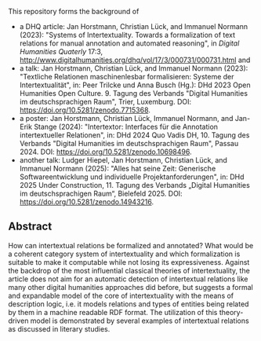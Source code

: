 This repository forms the background of
- a DHQ article: Jan Horstmann, Christian Lück, and Immanuel Normann (2023): "Systems of Intertextuality. Towards a formalization of text relations for manual annotation and automated reasoning", in _Digital Humanities Quaterly_ 17:3, http://www.digitalhumanities.org/dhq/vol/17/3/000731/000731.html and
- a talk: Jan Horstmann, Christian Lück, and Immanuel Normann (2023): "Textliche Relationen maschinenlesbar formalisieren: Systeme der Intertextualität", in: Peer Trilcke und Anna Busch (Hg.): DHd 2023 Open Humanities Open Culture. 9. Tagung des Verbands "Digital Humanities im deutschsprachigen Raum", Trier, Luxemburg. DOI: https://doi.org/10.5281/zenodo.7715368.
- a poster: Jan Horstmann, Christian Lück, Immanuel Normann, and Jan-Erik Stange (2024): "Intertextor: Interfaces für die Annotation intertextueller Relationen", in: DHd 2024 Quo Vadis DH, 10. Tagung des Verbands "Digital Humanities im deutschsprachigen Raum", Passau 2024. DOI: https://doi.org/10.5281/zenodo.10698496.
- another talk: Ludger Hiepel, Jan Horstmann, Christian Lück, and Immanuel Normann (2025): "Alles hat seine Zeit: Generische Softwareentwicklung und individuelle Projektanforderungen", in: DHd 2025 Under Construction, 11. Tagung des Verbands „Digital Humanities im deutschsprachigen Raum“, Bielefeld 2025. DOI: https://doi.org/10.5281/zenodo.14943216.

## Abstract

How can intertextual relations be formalized and annotated? What would be a coherent category system of intertextuality and which formalization is suitable to make it computable while not losing its expressiveness. Against the backdrop of the most influential classical theories of intertextuality, the article does not aim for an automatic detection of intertextual relations like many other digital humanities approaches did before, but suggests a formal and expandable model of the core of intertextuality with the means of description logic, i.e. it models relations and types of entities being related by them in a machine readable RDF format. The utilization of this theory-driven model is demonstrated by several examples of intertextual relations as discussed in literary studies.
